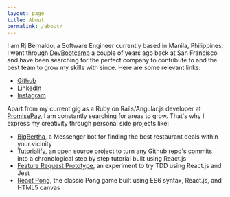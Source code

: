 ```yaml
---
layout: page
title: About
permalink: /about/
---
```


I am Rj Bernaldo, a Software Engineer currently based in Manila, Philippines. I went through [DevBootcamp](http://devbootcamp.com/) a couple of years ago back at San Francisco and have been searching for the perfect company to contribute to and the best team to grow my skills with since. Here are some relevant links:

- [Github](https://github.com/rjbernaldo)
- [LinkedIn](https://ph.linkedin.com/in/rjbernaldo)
- [Instagram](https://instagram.com/rjwhatn0w)

Apart from my current gig as a Ruby on Rails/Angular.js developer at [PromisePay](https://promisepay.com/), I am constantly searching for areas to grow. That's why I express my creativity through personal side projects like:

- [BigBertha](https://www.producthunt.com/tech/big-bertha), a Messenger bot for finding the best restaurant deals within your vicinity
- [Tutorialify](https://github.com/rjbernaldo/tutorialify), an open source project to turn any Github repo's commits into a chronological step by step tutorial built using React.js
- [Feature Request Prototype](https://github.com/rjbernaldo/feature-request-prototype), an experiment to try TDD using React.js and Jest
- [React Pong](https://github.com/rjbernaldo/react-pong/), the classic Pong game built using ES6 syntax, React.js, and HTML5 canvas
